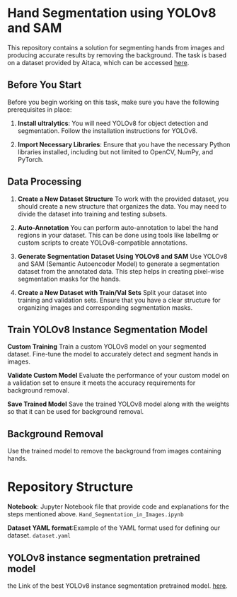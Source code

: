 # Hand Segmentation using YOLOv8 and SAM

This repository contains a solution for segmenting hands from images and producing accurate results by removing the background. The task is based on a dataset provided by Aitaca, which can be accessed [here](https://drive.google.com/file/d/1Mc72BLGnZZQ0mhnh9rHOdJzYmITN-PPL/view?usp=sharing).

## Before You Start
Before you begin working on this task, make sure you have the following prerequisites in place:

1. **Install ultralytics**: You will need YOLOv8 for object detection and segmentation. Follow the installation instructions for YOLOv8.

2. **Import Necessary Libraries**: Ensure that you have the necessary Python libraries installed, including but not limited to OpenCV, NumPy, and PyTorch.

## Data Processing
1. **Create a New Dataset Structure**
To work with the provided dataset, you should create a new structure that organizes the data. You may need to divide the dataset into training and testing subsets.

2. **Auto-Annotation**
You can perform auto-annotation to label the hand regions in your dataset. This can be done using tools like labelImg or custom scripts to create YOLOv8-compatible annotations.

3. **Generate Segmentation Dataset Using YOLOv8 and SAM**
Use YOLOv8 and SAM (Semantic Autoencoder Model) to generate a segmentation dataset from the annotated data. This step helps in creating pixel-wise segmentation masks for the hands.

4. **Create a New Dataset with Train/Val Sets**
Split your dataset into training and validation sets. Ensure that you have a clear structure for organizing images and corresponding segmentation masks.

## Train YOLOv8 Instance Segmentation Model
**Custom Training**
Train a custom YOLOv8 model on your segmented dataset. Fine-tune the model to accurately detect and segment hands in images.

**Validate Custom Model**
Evaluate the performance of your custom model on a validation set to ensure it meets the accuracy requirements for background removal.

**Save Trained Model**
Save the trained YOLOv8 model along with the weights so that it can be used for background removal.

## Background Removal
Use the trained model to remove the background from images containing hands.

# Repository Structure
**Notebook**: Jupyter Notebook file that provide code and explanations for the steps mentioned above.
`Hand_Segmentation_in_Images.ipynb`

**Dataset YAML format**:Example of the YAML format used for defining our dataset.
`dataset.yaml`
## YOLOv8 instance segmentation pretrained model
the Link of the best YOLOv8 instance segmentation pretrained model.  [here](https://drive.google.com/file/d/16E7s4zICgRMhH0PuPyKXXaHasyIJDpS3/view?usp=sharing).


